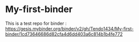 # My-first-binder



This is a test repo for binder : https://gesis.mybinder.org/binder/v2/gh/Tendo1434/My-first-binder/1cd73646686d82cfa4d6dd403a6c814b1b4fe772
